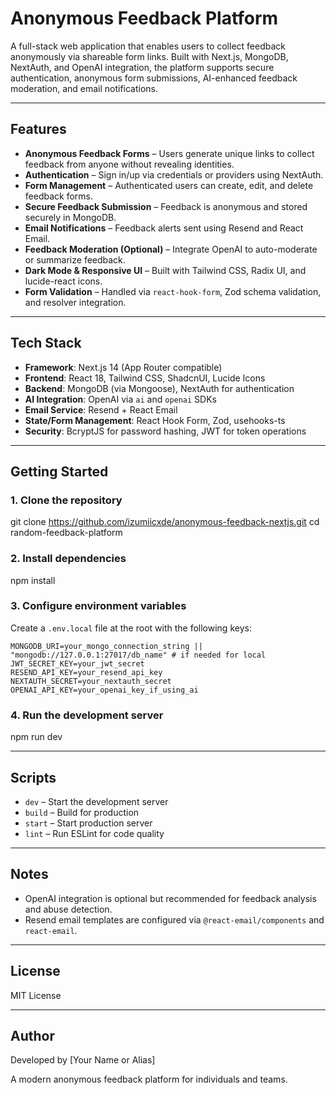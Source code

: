 # Anonymous Feedback Platform

A full-stack web application that enables users to collect feedback anonymously via shareable form links. Built with Next.js, MongoDB, NextAuth, and OpenAI integration, the platform supports secure authentication, anonymous form submissions, AI-enhanced feedback moderation, and email notifications.

---

## Features

- **Anonymous Feedback Forms** – Users generate unique links to collect feedback from anyone without revealing identities.
- **Authentication** – Sign in/up via credentials or providers using NextAuth.
- **Form Management** – Authenticated users can create, edit, and delete feedback forms.
- **Secure Feedback Submission** – Feedback is anonymous and stored securely in MongoDB.
- **Email Notifications** – Feedback alerts sent using Resend and React Email.
- **Feedback Moderation (Optional)** – Integrate OpenAI to auto-moderate or summarize feedback.
- **Dark Mode & Responsive UI** – Built with Tailwind CSS, Radix UI, and lucide-react icons.
- **Form Validation** – Handled via `react-hook-form`, Zod schema validation, and resolver integration.

---

## Tech Stack

- **Framework**: Next.js 14 (App Router compatible)
- **Frontend**: React 18, Tailwind CSS, ShadcnUI, Lucide Icons
- **Backend**: MongoDB (via Mongoose), NextAuth for authentication
- **AI Integration**: OpenAI via `ai` and `openai` SDKs
- **Email Service**: Resend + React Email
- **State/Form Management**: React Hook Form, Zod, usehooks-ts
- **Security**: BcryptJS for password hashing, JWT for token operations

---

## Getting Started

### 1. Clone the repository

git clone https://github.com/izumiicxde/anonymous-feedback-nextjs.git
cd random-feedback-platform

### 2. Install dependencies

npm install

### 3. Configure environment variables

Create a `.env.local` file at the root with the following keys:

```
MONGODB_URI=your_mongo_connection_string || "mongodb://127.0.0.1:27017/db_name" # if needed for local
JWT_SECRET_KEY=your_jwt_secret
RESEND_API_KEY=your_resend_api_key
NEXTAUTH_SECRET=your_nextauth_secret
OPENAI_API_KEY=your_openai_key_if_using_ai

```

### 4. Run the development server

npm run dev

---

## Scripts

- `dev` – Start the development server
- `build` – Build for production
- `start` – Start production server
- `lint` – Run ESLint for code quality

---

## Notes

- OpenAI integration is optional but recommended for feedback analysis and abuse detection.
- Resend email templates are configured via `@react-email/components` and `react-email`.

---

## License

MIT License

---

## Author

Developed by [Your Name or Alias]

A modern anonymous feedback platform for individuals and teams.
